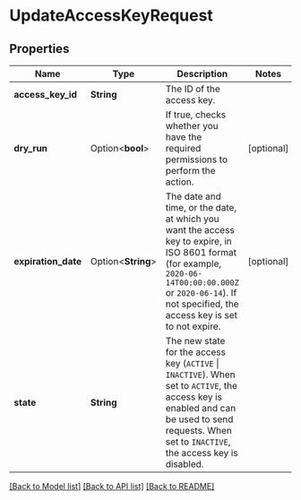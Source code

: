 # UpdateAccessKeyRequest

## Properties

Name | Type | Description | Notes
------------ | ------------- | ------------- | -------------
**access_key_id** | **String** | The ID of the access key. | 
**dry_run** | Option<**bool**> | If true, checks whether you have the required permissions to perform the action. | [optional]
**expiration_date** | Option<**String**> | The date and time, or the date, at which you want the access key to expire, in ISO 8601 format (for example, `2020-06-14T00:00:00.000Z` or `2020-06-14`). If not specified, the access key is set to not expire. | [optional]
**state** | **String** | The new state for the access key (`ACTIVE` \\| `INACTIVE`). When set to `ACTIVE`, the access key is enabled and can be used to send requests. When set to `INACTIVE`, the access key is disabled. | 

[[Back to Model list]](../README.md#documentation-for-models) [[Back to API list]](../README.md#documentation-for-api-endpoints) [[Back to README]](../README.md)


